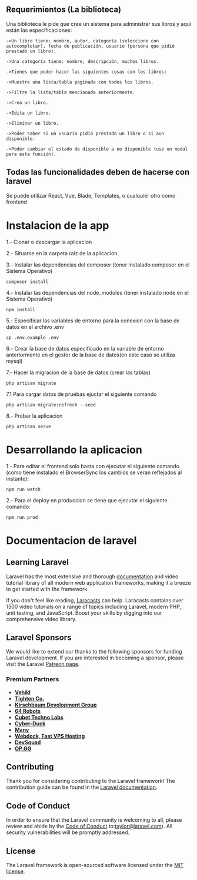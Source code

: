 ## Requerimientos (La biblioteca)

Una biblioteca le pide que cree un sistema para administrar sus libros y aquí están las especificaciones:

    ->Un libro tiene: nombre, autor, categoría (seleccione con autocompletar), fecha de publicación, usuario (persona que pidió prestado un libro).

    ->Una categoría tiene: nombre, descripción, muchos libros.

    ->Tienes que poder hacer las siguientes cosas con los libros:

    ->Muestre una lista/tabla paginada con todos los libros.

    ->Filtre la lista/tabla mencionada anteriormente.

    ->Crea un libro.

    ->Edita un libro.

    ->Eliminar un libro.

    ->Poder saber si un usuario pidió prestado un libro o si aun disponible.

    ->Poder cambiar el estado de disponible a no disponible (use un modal para esta función).


## Todas las funcionalidades deben de hacerse con laravel

Se puede utilizar React, Vue, Blade, Templates, o cualquier otro como frontend


# Instalacion de la app
1.- Clonar o descargar la aplicacion

2.- Situarse en la carpeta raiz de la aplicacion

3.- Instalar las dependencias del composer (tener instalado composer en el Sistema Operativo)
```
composer install
```

4.- Instalar las dependencias del node_modules (tener instalado node en el Sistema Operativo)
```
npm install
```

5.- Especificar las variables de entorno para la conexion con la base de datos en el archivo .env
```
cp .env.example .env
```

6.- Crear la base de datos especificado en la variable de entorno anteriormente en el gestor de la base de datos(en este caso se utiliza mysql)


7.- Hacer la migracion de la base de datos (crear las tablas)
```
php artisan migrate
```

7.1 Para cargar datos de pruebas ejuctar el siguiente comando
```
php artisan migrate:refresh --seed
```

8.- Probar la aplicacion
```
php artisan serve
```


# Desarrollando la aplicacion

1.- Para editar el frontend solo basta con ejecutar el siguiente comando (como tiene instalado el BrowserSync los cambios se veran reflejados al instante):
```
npm run watch
```

2.- Para el deploy en produccion se tiene que ejecutar el siguiente comando:
```
npm run prod
```

# Documentacion de laravel

## Learning Laravel

Laravel has the most extensive and thorough [documentation](https://laravel.com/docs) and video tutorial library of all modern web application frameworks, making it a breeze to get started with the framework.

If you don't feel like reading, [Laracasts](https://laracasts.com) can help. Laracasts contains over 1500 video tutorials on a range of topics including Laravel, modern PHP, unit testing, and JavaScript. Boost your skills by digging into our comprehensive video library.

## Laravel Sponsors

We would like to extend our thanks to the following sponsors for funding Laravel development. If you are interested in becoming a sponsor, please visit the Laravel [Patreon page](https://patreon.com/taylorotwell).

### Premium Partners

- **[Vehikl](https://vehikl.com/)**
- **[Tighten Co.](https://tighten.co)**
- **[Kirschbaum Development Group](https://kirschbaumdevelopment.com)**
- **[64 Robots](https://64robots.com)**
- **[Cubet Techno Labs](https://cubettech.com)**
- **[Cyber-Duck](https://cyber-duck.co.uk)**
- **[Many](https://www.many.co.uk)**
- **[Webdock, Fast VPS Hosting](https://www.webdock.io/en)**
- **[DevSquad](https://devsquad.com)**
- **[OP.GG](https://op.gg)**

## Contributing

Thank you for considering contributing to the Laravel framework! The contribution guide can be found in the [Laravel documentation](https://laravel.com/docs/contributions).

## Code of Conduct

In order to ensure that the Laravel community is welcoming to all, please review and abide by the [Code of Conduct](https://laravel.com/docs/contributions#code-of-conduct).to:taylor@laravel.com). All security vulnerabilities will be promptly addressed.

## License

The Laravel framework is open-sourced software licensed under the [MIT license](https://opensource.org/licenses/MIT).
